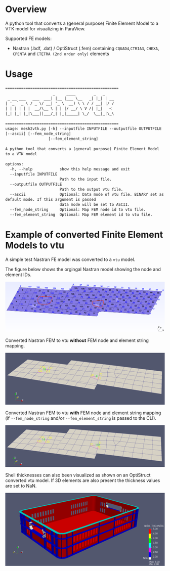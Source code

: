 # Overview
A python tool that converts a (general purpose) Finite Element Model to a VTK model for visualizing in ParaView.

Supported FE models:

- Nastran (.bdf, .dat) / OptiStruct (.fem) containing `CQUAD4`,`CTRIA3`, `CHEXA`, `CPENTA` and `CTETRA (2nd order only)` elements

# Usage

```
==================================================
                     _     ____        _   _      
 _ __ ___   ___  ___| |__ |___ \__   _| |_| | __  
| '_ ` _ \ / _ \/ __| '_ \  __) \ \ / / __| |/ /  
| | | | | |  __/\__ \ | | |/ __/ \ V /| |_|   <   
|_| |_| |_|\___||___/_| |_|_____| \_/  \__|_|\_\  

==================================================
usage: mesh2vtk.py [-h] --inputfile INPUTFILE --outputfile OUTPUTFILE [--ascii] [--fem_node_string]
                   [--fem_element_string]

A python tool that converts a (general purpose) Finite Element Model to a VTK model

options:
  -h, --help            show this help message and exit
  --inputfile INPUTFILE
                        Path to the input file.
  --outputfile OUTPUTFILE
                        Path to the output vtu file.
  --ascii               Optional: Data mode of vtu file. BINARY set as default mode. If this argument is passed
                        data mode will be set to ASCII.
  --fem_node_string     Optional: Map FEM node id to vtu file.
  --fem_element_string  Optional: Map FEM element id to vtu file.
```

# Example of converted Finite Element Models to vtu

A simple test Nastran FE model was converted to a `vtu` model. 

The figure below shows the orgingal Nastran model showing the node and element IDs.

![original_nastran_model](./figures/nastran_orginal.png "nastran original model")

Converted Nastran FEM to vtu **without** FEM node and element string mapping.

![vtu_no_fem_mapping](./figures/test_model_vtu_no_fem_entity_mapping.png "vtu without fem mapping")

Converted Nastran FEM to vtu **with** FEM node and element string mapping (if `--fem_node_string` and/or `--fem_element_string` is passed to the CLI). 

![vtu_with_fem_mapping](./figures/test_model_vtu_with_fem_entity_mapping.png "vtu with fem mapping")


Shell thicknesses can also been visualized as shown on an OptiStruct converted vtu model. If 3D elements are also present the thickness values are set to NaN.

![element_thickness](./figures/element_thickness.png "vtu with fem mapping") 






